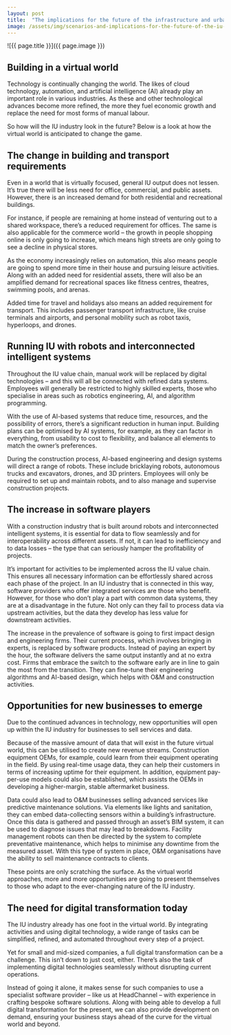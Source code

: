 ```yaml
---
layout: post
title:  "The implications for the future of the infrastructure and urban development (IU) industry: scenario 1"
image: /assets/img/scenarios-and-implications-for-the-future-of-the-iu-industry-scenario-1.png
---
```


![{{ page.title }}]({{ page.image }})

## Building in a virtual world
Technology is continually changing the world. The likes of cloud technology, automation, and artificial intelligence (AI) already play an important role in various industries. As these and other technological advances become more refined, the more they fuel economic growth and replace the need for most forms of manual labour.

So how will the IU industry look in the future? Below is a look at how the virtual world is anticipated to change the game.

## The change in building and transport requirements
Even in a world that is virtually focused, general IU output does not lessen. It’s true there will be less need for office, commercial, and public assets. However, there is an increased demand for both residential and recreational buildings.

For instance, if people are remaining at home instead of venturing out to a shared workspace, there’s a reduced requirement for offices. The same is also applicable for the commerce world – the growth in people shopping online is only going to increase, which means high streets are only going to see a decline in physical stores.

As the economy increasingly relies on automation, this also means people are going to spend more time in their house and pursuing leisure activities. Along with an added need for residential assets, there will also be an amplified demand for recreational spaces like fitness centres, theatres, swimming pools, and arenas.

Added time for travel and holidays also means an added requirement for transport. This includes passenger transport infrastructure, like cruise terminals and airports, and personal mobility such as robot taxis, hyperloops, and drones.

## Running IU with robots and interconnected intelligent systems
Throughout the IU value chain, manual work will be replaced by digital technologies – and this will all be connected with refined data systems. Employees will generally be restricted to highly skilled experts, those who specialise in areas such as robotics engineering, AI, and algorithm programming.

With the use of AI-based systems that reduce time, resources, and the possibility of errors, there’s a significant reduction in human input. Building plans can be optimised by AI systems, for example, as they can factor in everything, from usability to cost to flexibility, and balance all elements to match the owner’s preferences.

During the construction process, AI-based engineering and design systems will direct a range of robots. These include bricklaying robots, autonomous trucks and excavators, drones, and 3D printers. Employees will only be required to set up and maintain robots, and to also manage and supervise construction projects.

## The increase in software players
With a construction industry that is built around robots and interconnected intelligent systems, it is essential for data to flow seamlessly and for interoperability across different assets. If not, it can lead to inefficiency and to data losses – the type that can seriously hamper the profitability of projects.

It’s important for activities to be implemented across the IU value chain. This ensures all necessary information can be effortlessly shared across each phase of the project. In an IU industry that is connected in this way, software providers who offer integrated services are those who benefit. However, for those who don’t play a part with common data systems, they are at a disadvantage in the future. Not only can they fail to process data via upstream activities, but the data they develop has less value for downstream activities.

The increase in the prevalence of software is going to first impact design and engineering firms. Their current process, which involves bringing in experts, is replaced by software products. Instead of paying an expert by the hour, the software delivers the same output instantly and at no extra cost. Firms that embrace the switch to the software early are in line to gain the most from the transition. They can fine-tune their engineering algorithms and AI-based design, which helps with O&M and construction activities.

## Opportunities for new businesses to emerge
Due to the continued advances in technology, new opportunities will open up within the IU industry for businesses to sell services and data.

Because of the massive amount of data that will exist in the future virtual world, this can be utilised to create new revenue streams. Construction equipment OEMs, for example, could learn from their equipment operating in the field. By using real-time usage data, they can help their customers in terms of increasing uptime for their equipment. In addition, equipment pay-per-use models could also be established, which assists the OEMs in developing a higher-margin, stable aftermarket business.

Data could also lead to O&M businesses selling advanced services like predictive maintenance solutions. Via elements like lights and sanitation, they can embed data-collecting sensors within a building’s infrastructure. Once this data is gathered and passed through an asset’s BIM system, it can be used to diagnose issues that may lead to breakdowns. Facility management robots can then be directed by the system to complete preventative maintenance, which helps to minimise any downtime from the measured asset. With this type of system in place, O&M organisations have the ability to sell maintenance contracts to clients.

These points are only scratching the surface. As the virtual world approaches, more and more opportunities are going to present themselves to those who adapt to the ever-changing nature of the IU industry.

## The need for digital transformation today
The IU industry already has one foot in the virtual world. By integrating activities and using digital technology, a wide range of tasks can be simplified, refined, and automated throughout every step of a project.

Yet for small and mid-sized companies, a full digital transformation can be a challenge. This isn’t down to just cost, either. There’s also the task of implementing digital technologies seamlessly without disrupting current operations.

Instead of going it alone, it makes sense for such companies to use a specialist software provider – like us at HeadChannel – with experience in crafting bespoke software solutions. Along with being able to develop a full digital transformation for the present, we can also provide development on demand, ensuring your business stays ahead of the curve for the virtual world and beyond.

